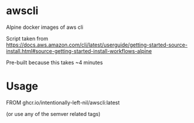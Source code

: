 # awscli

Alpine docker images of aws cli

Script taken from https://docs.aws.amazon.com/cli/latest/userguide/getting-started-source-install.html#source-getting-started-install-workflows-alpine

Pre-built because this takes ~4 minutes

# Usage

FROM ghcr.io/intentionally-left-nil/awscli:latest

(or use any of the semver related tags)
